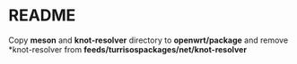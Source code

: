 
# README

Copy **meson** and **knot-resolver** directory to **openwrt/package** and remove *knot-resolver from **feeds/turrisospackages/net/knot-resolver**
